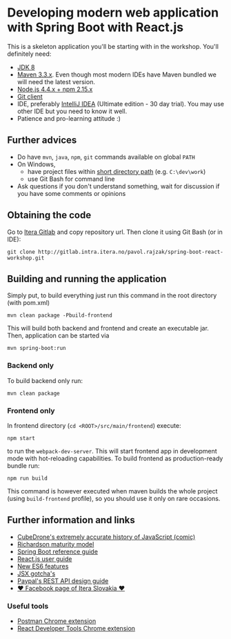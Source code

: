 # Developing modern web application with Spring Boot with React.js

This is a skeleton application you'll be starting with in the workshop. You'll definitely need:

* [JDK 8](http://www.oracle.com/technetwork/java/javase/downloads/jdk8-downloads-2133151.html)
* [Maven 3.3.x](https://maven.apache.org/download.cgi). Even though most modern IDEs have Maven bundled we will need the latest version.
* [Node.js 4.4.x + npm 2.15.x](https://nodejs.org/en/download/)
* [Git client](https://git-scm.com/downloads)
* IDE, preferably [IntelliJ IDEA](https://www.jetbrains.com/idea/?fromMenu) (Ultimate edition - 30 day trial). You may use other IDE but
you need to know it well.
* Patience and pro-learning attitude :)

## Further advices
* Do have `mvn`, `java`, `npm`, `git` commands available on global `PATH`
* On Windows,
    * have project files within [short directory path](http://stackoverflow.com/questions/1880321/why-does-the-260-character-path-length-limit-exist-in-windows) (e.g. `C:\dev\work`)
    * use Git Bash for command line
* Ask questions if you don't understand something, wait for discussion if you have some comments or opinions

## Obtaining the code

Go to [Itera Gitlab](http://gitlab.intra.itera.no/pavol.rajzak/spring-boot-react-workshop) and copy repository url. Then clone it using Git Bash (or in IDE):

`git clone http://gitlab.intra.itera.no/pavol.rajzak/spring-boot-react-workshop.git`

## Building and running the application

Simply put, to build everything just run this command in the root directory (with pom.xml)

`mvn clean package -Pbuild-frontend`

This will build both backend and frontend and create an executable jar. Then, application can be started via

`mvn spring-boot:run`

### Backend only

To build backend only run:

`mvn clean package`

### Frontend only

In frontend directory (`cd <ROOT>/src/main/frontend`) execute:

`npm start`

to run the `webpack-dev-server`. This will start frontend app in development mode with hot-reloading capabilities.
To build frontend as production-ready bundle run:

`npm run build`

This command is however executed when maven builds the whole project (using `build-frontend` profile),
so you should use it only on rare occasions.

## Further information and links

* [CubeDrone's extremely accurate history of JavaScript (comic)](http://cube-drone.com/comics/c/relentless-persistence)
* [Richardson maturity model](http://martinfowler.com/articles/richardsonMaturityModel.html)
* [Spring Boot reference guide](http://docs.spring.io/spring-boot/docs/current/reference/htmlsingle/)
* [React.js user guide](https://facebook.github.io/react/docs/getting-started.html)
* [New ES6 features](https://github.com/lukehoban/es6features)
* [JSX gotcha's](https://facebook.github.io/react/docs/jsx-gotchas.html)
* [Paypal's REST API design guide](https://github.com/paypal/api-standards/blob/master/api-style-guide.md)
* [♥ Facebook page of Itera Slovakia ♥](https://www.facebook.com/IteraSlovakia)

### Useful tools

* [Postman Chrome extension](https://chrome.google.com/webstore/detail/postman/fhbjgbiflinjbdggehcddcbncdddomop?hl=en)
* [React Developer Tools Chrome extension](https://chrome.google.com/webstore/detail/react-developer-tools/fmkadmapgofadopljbjfkapdkoienihi?hl=en)
